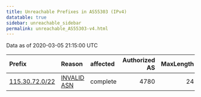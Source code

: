 ```yaml
---
title: Unreachable Prefixes in AS55303 (IPv4)
datatable: true
sidebar: unreachable_sidebar
permalink: unreachable_AS55303-v4.html
---
```


Data as of 2020-03-05 21:15:00 UTC


<div class="datatable-begin"></div>

| Prefix                                                 | Reason                                                                                                | affected   |   Authorized AS |   MaxLength | Anchor                                       |   unreachable /24s |
|:-------------------------------------------------------|:------------------------------------------------------------------------------------------------------|:-----------|----------------:|------------:|:---------------------------------------------|-------------------:|
| [115.30.72.0/22](https://stat.ripe.net/115.30.72.0/22) | [INVALID ASN](https://rpki-validator.ripe.net/announcement-preview?asn=AS55303&prefix=115.30.72.0/22) | complete   |            4780 |          24 | [APNIC](unreachable_APNIC_RPKI_Root-v4.html) |                  4 |

<div class="datatable-end"></div>